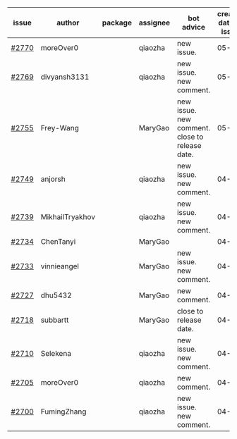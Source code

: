 | issue | author | package | assignee | bot advice | created date of issue | target release date | date from target |
| ------ | ------ | ------ | ------ | ------ | ------ | ------ | :-----: |
| [#2770](https://github.com/Azure/sdk-release-request/issues/2770) | moreOver0 |  | qiaozha | new issue. | 05-10 | 05-17 |  |
| [#2769](https://github.com/Azure/sdk-release-request/issues/2769) | divyansh3131 |  | qiaozha | new issue. new comment. | 05-10 | 06-07 |  |
| [#2755](https://github.com/Azure/sdk-release-request/issues/2755) | Frey-Wang |  | MaryGao | new issue. new comment. close to release date.  | 05-05 | 05-12 | 0 |
| [#2749](https://github.com/Azure/sdk-release-request/issues/2749) | anjorsh |  | qiaozha | new issue. new comment. | 04-29 | 05-02 |  |
| [#2739](https://github.com/Azure/sdk-release-request/issues/2739) | MikhailTryakhov |  | qiaozha | new issue. new comment. | 04-25 | 05-02 |  |
| [#2734](https://github.com/Azure/sdk-release-request/issues/2734) | ChenTanyi |  | MaryGao |  | 04-22 | 04-28 |  |
| [#2733](https://github.com/Azure/sdk-release-request/issues/2733) | vinnieangel |  | MaryGao | new issue. new comment. | 04-21 | 05-05 |  |
| [#2727](https://github.com/Azure/sdk-release-request/issues/2727) | dhu5432 |  | MaryGao | new comment. | 04-21 | 05-02 |  |
| [#2718](https://github.com/Azure/sdk-release-request/issues/2718) | subbartt |  | MaryGao | close to release date.  | 04-20 | 05-09 | -2 |
| [#2710](https://github.com/Azure/sdk-release-request/issues/2710) | Selekena |  | qiaozha | new issue. new comment. | 04-15 | 05-02 |  |
| [#2705](https://github.com/Azure/sdk-release-request/issues/2705) | moreOver0 |  | qiaozha | new comment. | 04-15 | 04-22 |  |
| [#2700](https://github.com/Azure/sdk-release-request/issues/2700) | FumingZhang |  | qiaozha | new issue. new comment. | 04-15 | 04-19 |  |
